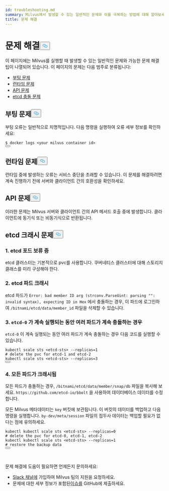 ```yaml
---
id: troubleshooting.md
summary: Milvus에서 발생할 수 있는 일반적인 문제와 이를 극복하는 방법에 대해 알아보세요.
title: 문제 해결
---
```

<h1 id="Troubleshooting" class="common-anchor-header">문제 해결<button data-href="#Troubleshooting" class="anchor-icon" translate="no">
      <svg translate="no"
        aria-hidden="true"
        focusable="false"
        height="20"
        version="1.1"
        viewBox="0 0 16 16"
        width="16"
      >
        <path
          fill="#0092E4"
          fill-rule="evenodd"
          d="M4 9h1v1H4c-1.5 0-3-1.69-3-3.5S2.55 3 4 3h4c1.45 0 3 1.69 3 3.5 0 1.41-.91 2.72-2 3.25V8.59c.58-.45 1-1.27 1-2.09C10 5.22 8.98 4 8 4H4c-.98 0-2 1.22-2 2.5S3 9 4 9zm9-3h-1v1h1c1 0 2 1.22 2 2.5S13.98 12 13 12H9c-.98 0-2-1.22-2-2.5 0-.83.42-1.64 1-2.09V6.25c-1.09.53-2 1.84-2 3.25C6 11.31 7.55 13 9 13h4c1.45 0 3-1.69 3-3.5S14.5 6 13 6z"
        ></path>
      </svg>
    </button></h1><p>이 페이지에는 Milvus를 실행할 때 발생할 수 있는 일반적인 문제와 가능한 문제 해결 팁이 나열되어 있습니다. 이 페이지의 문제는 다음 범주로 분류됩니다:</p>
<ul>
<li><a href="#boot_issues">부팅 문제</a></li>
<li><a href="#runtime_issues">런타임 문제</a></li>
<li><a href="#api_issues">API 문제</a></li>
<li><a href="#etcd_crash_issues">etcd 충돌 문제</a></li>
</ul>
<h2 id="Boot-issues" class="common-anchor-header">부팅 문제<button data-href="#Boot-issues" class="anchor-icon" translate="no">
      <svg translate="no"
        aria-hidden="true"
        focusable="false"
        height="20"
        version="1.1"
        viewBox="0 0 16 16"
        width="16"
      >
        <path
          fill="#0092E4"
          fill-rule="evenodd"
          d="M4 9h1v1H4c-1.5 0-3-1.69-3-3.5S2.55 3 4 3h4c1.45 0 3 1.69 3 3.5 0 1.41-.91 2.72-2 3.25V8.59c.58-.45 1-1.27 1-2.09C10 5.22 8.98 4 8 4H4c-.98 0-2 1.22-2 2.5S3 9 4 9zm9-3h-1v1h1c1 0 2 1.22 2 2.5S13.98 12 13 12H9c-.98 0-2-1.22-2-2.5 0-.83.42-1.64 1-2.09V6.25c-1.09.53-2 1.84-2 3.25C6 11.31 7.55 13 9 13h4c1.45 0 3-1.69 3-3.5S14.5 6 13 6z"
        ></path>
      </svg>
    </button></h2><p>부팅 오류는 일반적으로 치명적입니다. 다음 명령을 실행하여 오류 세부 정보를 확인하세요:</p>
<pre><code translate="no"><span class="hljs-meta prompt_">$ </span><span class="language-bash">docker logs &lt;your milvus container <span class="hljs-built_in">id</span>&gt;</span>
<button class="copy-code-btn"></button></code></pre>
<h2 id="Runtime-issues" class="common-anchor-header">런타임 문제<button data-href="#Runtime-issues" class="anchor-icon" translate="no">
      <svg translate="no"
        aria-hidden="true"
        focusable="false"
        height="20"
        version="1.1"
        viewBox="0 0 16 16"
        width="16"
      >
        <path
          fill="#0092E4"
          fill-rule="evenodd"
          d="M4 9h1v1H4c-1.5 0-3-1.69-3-3.5S2.55 3 4 3h4c1.45 0 3 1.69 3 3.5 0 1.41-.91 2.72-2 3.25V8.59c.58-.45 1-1.27 1-2.09C10 5.22 8.98 4 8 4H4c-.98 0-2 1.22-2 2.5S3 9 4 9zm9-3h-1v1h1c1 0 2 1.22 2 2.5S13.98 12 13 12H9c-.98 0-2-1.22-2-2.5 0-.83.42-1.64 1-2.09V6.25c-1.09.53-2 1.84-2 3.25C6 11.31 7.55 13 9 13h4c1.45 0 3-1.69 3-3.5S14.5 6 13 6z"
        ></path>
      </svg>
    </button></h2><p>런타임 중에 발생하는 오류는 서비스 중단을 초래할 수 있습니다. 이 문제를 해결하려면 계속 진행하기 전에 서버와 클라이언트 간의 호환성을 확인하세요.</p>
<h2 id="API-issues" class="common-anchor-header">API 문제<button data-href="#API-issues" class="anchor-icon" translate="no">
      <svg translate="no"
        aria-hidden="true"
        focusable="false"
        height="20"
        version="1.1"
        viewBox="0 0 16 16"
        width="16"
      >
        <path
          fill="#0092E4"
          fill-rule="evenodd"
          d="M4 9h1v1H4c-1.5 0-3-1.69-3-3.5S2.55 3 4 3h4c1.45 0 3 1.69 3 3.5 0 1.41-.91 2.72-2 3.25V8.59c.58-.45 1-1.27 1-2.09C10 5.22 8.98 4 8 4H4c-.98 0-2 1.22-2 2.5S3 9 4 9zm9-3h-1v1h1c1 0 2 1.22 2 2.5S13.98 12 13 12H9c-.98 0-2-1.22-2-2.5 0-.83.42-1.64 1-2.09V6.25c-1.09.53-2 1.84-2 3.25C6 11.31 7.55 13 9 13h4c1.45 0 3-1.69 3-3.5S14.5 6 13 6z"
        ></path>
      </svg>
    </button></h2><p>이러한 문제는 Milvus 서버와 클라이언트 간의 API 메서드 호출 중에 발생합니다. 클라이언트에 동기식 또는 비동기식으로 반환됩니다.</p>
<h2 id="etcd-crash-issues" class="common-anchor-header">etcd 크래시 문제<button data-href="#etcd-crash-issues" class="anchor-icon" translate="no">
      <svg translate="no"
        aria-hidden="true"
        focusable="false"
        height="20"
        version="1.1"
        viewBox="0 0 16 16"
        width="16"
      >
        <path
          fill="#0092E4"
          fill-rule="evenodd"
          d="M4 9h1v1H4c-1.5 0-3-1.69-3-3.5S2.55 3 4 3h4c1.45 0 3 1.69 3 3.5 0 1.41-.91 2.72-2 3.25V8.59c.58-.45 1-1.27 1-2.09C10 5.22 8.98 4 8 4H4c-.98 0-2 1.22-2 2.5S3 9 4 9zm9-3h-1v1h1c1 0 2 1.22 2 2.5S13.98 12 13 12H9c-.98 0-2-1.22-2-2.5 0-.83.42-1.64 1-2.09V6.25c-1.09.53-2 1.84-2 3.25C6 11.31 7.55 13 9 13h4c1.45 0 3-1.69 3-3.5S14.5 6 13 6z"
        ></path>
      </svg>
    </button></h2><h3 id="1-etcd-pod-pending" class="common-anchor-header">1. etcd 포드 보류 중</h3><p>etcd 클러스터는 기본적으로 pvc를 사용합니다. 쿠버네티스 클러스터에 대해 스토리지클래스를 미리 구성해야 한다.</p>
<h3 id="2-etcd-pod-crash" class="common-anchor-header">2. etcd 파드 크래시</h3><p>etcd 파드가 <code translate="no">Error: bad member ID arg (strconv.ParseUint: parsing &quot;&quot;: invalid syntax), expecting ID in Hex</code> 에서 충돌하는 경우, 이 파드에 로그인하여 <code translate="no">/bitnami/etcd/data/member_id</code> 파일을 삭제할 수 있습니다.</p>
<h3 id="3-Multiple-pods-keep-crashing-while-etcd-0-is-still-running" class="common-anchor-header">3. <code translate="no">etcd-0</code> 가 계속 실행되는 동안 여러 파드가 계속 충돌하는 경우</h3><p><code translate="no">etcd-0</code> 이 계속 실행되는 동안 여러 파드가 계속 충돌하는 경우 다음 코드를 실행할 수 있습니다.</p>
<pre><code translate="no">kubectl scale sts <span class="hljs-operator">&lt;</span>etcd<span class="hljs-operator">-</span>sts<span class="hljs-operator">&gt;</span> <span class="hljs-comment">--replicas=1</span>
# <span class="hljs-keyword">delete</span> the pvc <span class="hljs-keyword">for</span> etcd<span class="hljs-number">-1</span> <span class="hljs-keyword">and</span> etcd<span class="hljs-number">-2</span>
kubectl scale sts <span class="hljs-operator">&lt;</span>etcd<span class="hljs-operator">-</span>sts<span class="hljs-operator">&gt;</span> <span class="hljs-comment">--replicas=3</span>
<button class="copy-code-btn"></button></code></pre>
<h3 id="4-All-pods-crash" class="common-anchor-header">4. 모든 파드가 크래시됨</h3><p>모든 파드가 충돌하는 경우, <code translate="no">/bitnami/etcd/data/member/snap/db</code> 파일을 복사해 보세요. <code translate="no">https://github.com/etcd-io/bbolt</code> 을 사용하여 데이터베이스 데이터를 수정합니다.</p>
<p>모든 Milvus 메타데이터는 <code translate="no">key</code> 버킷에 보관됩니다. 이 버킷의 데이터를 백업하고 다음 명령을 실행합니다. <code translate="no">by-dev/meta/session</code> 파일의 접두사 데이터는 백업할 필요가 없다는 점에 유의하세요.</p>
<pre><code translate="no"><span class="hljs-attribute">kubectl</span> kubectl scale sts &lt;etcd-sts&gt; --replicas=<span class="hljs-number">0</span>
<span class="hljs-comment"># delete the pvc for etcd-0, etcd-1, etcd-2</span>
kubectl kubectl scale sts &lt;etcd-sts&gt; --replicas=<span class="hljs-number">1</span>
<span class="hljs-comment"># restore the backup data</span>
<button class="copy-code-btn"></button></code></pre>
<p><br/></p>
<p>문제 해결에 도움이 필요하면 언제든지 문의하세요:</p>
<ul>
<li><a href="https://join.slack.com/t/milvusio/shared_invite/enQtNzY1OTQ0NDI3NjMzLWNmYmM1NmNjOTQ5MGI5NDhhYmRhMGU5M2NhNzhhMDMzY2MzNDdlYjM5ODQ5MmE3ODFlYzU3YjJkNmVlNDQ2ZTk">Slack 채널에</a> 가입하여 Milvus 팀의 지원을 요청하세요.</li>
<li>문제에 대한 세부 정보가 포함된<a href="https://github.com/milvus-io/milvus/issues/new/choose">이슈를</a> GitHub에 제출하세요.</li>
</ul>
